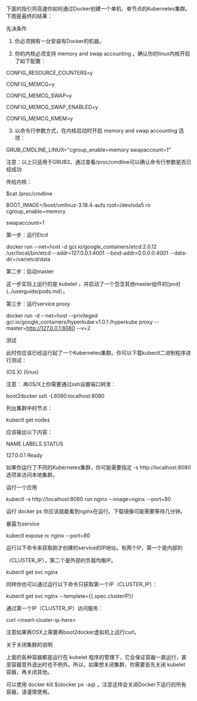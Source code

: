 下面的指引将高速你如何通过Docker创建一个单机、单节点的Kubernetes集群。
下图是最终的结果：


先决条件

1. 你必须拥有一台安装有Docker的机器。



2. 你的内核必须支持 memory and swap accounting 。确认你的linux内核开启了如下配置：



CONFIG\_RESOURCE\_COUNTERS=y

CONFIG\_MEMCG=y

CONFIG\_MEMCG\_SWAP=y

CONFIG\_MEMCG\_SWAP\_ENABLED=y

CONFIG\_MEMCG\_KMEM=y

3. 以命令行参数方式，在内核启动时开启 memory and swap accounting 选项：



GRUB\_CMDLINE\_LINUX="cgroup\_enable=memory swapaccount=1"

注意：以上只适用于GRUB2。通过查看/proc/cmdline可以确认命令行参数是否已经成功



传给内核：



$cat /proc/cmdline

BOOT\_IMAGE=/boot/vmlinuz-3.18.4-aufs root=/dev/sda5 ro cgroup\_enable=memory

swapaccount=1

第一步：运行Etcd



docker run --net=host -d gcr.io/google\_containers/etcd:2.0.12 /usr/local/bin/etcd --addr=127.0.0.1:4001 --bind-addr=0.0.0.0:4001 --data-dir=/var/etcd/data

第二步：启动master

这一步实际上运行的是 kubelet ，并启动了一个包含其他master组件的\[pod\]\(../userguide/pods.md）。



第三步：运行service proxy



docker run -d --net=host --privileged gcr.io/google\_containers/hyperkube:v1.0.1 /hyperkube proxy --master=http://127.0.0.1:8080 --v=2

测试

此时你应该已经运行起了一个Kubernetes集群。你可以下载kubectl二进制程序进行测试：



\(OS X\) \(linux\)

注意： 再OS/X上你需要通过ssh设置端口转发：



boot2docker ssh -L8080:localhost:8080

列出集群中的节点：



kubectl get nodes

应该输出以下内容：



NAME LABELS STATUS

127.0.0.1 Ready

如果你运行了不同的Kubernetes集群，你可能需要指定 -s http://localhost:8080 选项来访问本地集群。



运行一个应用

kubectl -s http://localhost:8080 run nginx --image=nginx --port=80

运行 docker ps 你应该就能看到nginx在运行。下载镜像可能需要等待几分钟。



暴露为service

kubectl expose rc nginx --port=80

运行以下命令来获取刚才创建的service的IP地址。有两个IP，第一个是内部的



（CLUSTER\_IP），第二个是外部的负载均衡IP。



kubectl get svc nginx

同样你也可以通过运行以下命令只获取第一个IP（CLUSTER\_IP）：



kubectl get svc nginx --template={{.spec.clusterIP}}

通过第一个IP（CLUSTER\_IP）访问服务：



curl &lt;insert-cluster-ip-here&gt;

注意如果再OSX上需要再boot2docker虚拟机上运行curl。



关于关闭集群的说明

上面的各种容器都是运行在 kubelet 程序的管理下，它会保证容器一直运行，甚至容器意外退出时也不例外。所以，如果想关闭集群，你需要首先关闭 kubelet 容器，再关闭其他。



可以使用 docker kill $\(docker ps -aq\) 。注意这样会关闭Docker下运行的所有容器，请谨慎使用。

